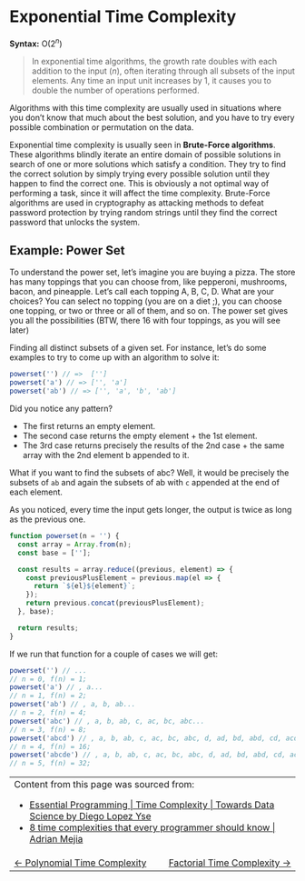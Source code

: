 # Exponential Time Complexity

**Syntax:** O(2<sup><i>n</i></sup>)

> In exponential time algorithms, the growth rate doubles with each addition to the input (_n_), often iterating through all subsets of the input elements. Any time an input unit increases by 1, it causes you to double the number of operations performed.

Algorithms with this time complexity are usually used in situations where you don’t know that much about the best solution, and you have to try every possible combination or permutation on the data.

Exponential time complexity is usually seen in <strong>Brute-Force algorithms</strong>. These algorithms blindly iterate an entire domain of possible solutions in search of one or more solutions which satisfy a condition. They try to find the correct solution by simply trying every possible solution until they happen to find the correct one. This is obviously a not optimal way of performing a task, since it will affect the time complexity. Brute-Force algorithms are used in cryptography as attacking methods to defeat password protection by trying random strings until they find the correct password that unlocks the system.

## Example: Power Set

To understand the power set, let’s imagine you are buying a pizza. The store has many toppings that you can choose from, like pepperoni, mushrooms, bacon, and pineapple. Let’s call each topping A, B, C, D. What are your choices? You can select no topping (you are on a diet ;), you can choose one topping, or two or three or all of them, and so on. The power set gives you all the possibilities (BTW, there 16 with four toppings, as you will see later)

Finding all distinct subsets of a given set. For instance, let’s do some examples to try to come up with an algorithm to solve it:

```typescript
powerset('') // =>  ['']
powerset('a') // => ['', 'a']
powerset('ab') // => ['', 'a', 'b', 'ab']
```

Did you notice any pattern?

- The first returns an empty element.
- The second case returns the empty element + the 1st element.
- The 3rd case returns precisely the results of the 2nd case + the same array with the 2nd element b appended to it.

What if you want to find the subsets of abc? Well, it would be precisely the subsets of `ab` and again the subsets of ab with `c` appended at the end of each element.

As you noticed, every time the input gets longer, the output is twice as long as the previous one.

```typescript
function powerset(n = '') {
  const array = Array.from(n);
  const base = [''];

  const results = array.reduce((previous, element) => {
    const previousPlusElement = previous.map(el => {
      return `${el}${element}`;
    });
    return previous.concat(previousPlusElement);
  }, base);

  return results;
}
```

If we run that function for a couple of cases we will get:

```typescript
powerset('') // ...
// n = 0, f(n) = 1;
powerset('a') // , a...
// n = 1, f(n) = 2;
powerset('ab') // , a, b, ab...
// n = 2, f(n) = 4;
powerset('abc') // , a, b, ab, c, ac, bc, abc...
// n = 3, f(n) = 8;
powerset('abcd') // , a, b, ab, c, ac, bc, abc, d, ad, bd, abd, cd, acd, bcd...
// n = 4, f(n) = 16;
powerset('abcde') // , a, b, ab, c, ac, bc, abc, d, ad, bd, abd, cd, acd, bcd...
// n = 5, f(n) = 32;
```

<table>
  <tr>
    <td colspan="2">
      Content from this page was sourced from:
      <ul>
        <li><a href="https://towardsdatascience.com/essential-programming-time-complexity-a95bb2608cac">Essential Programming | Time Complexity | Towards Data Science by Diego Lopez Yse</a></li>
        <li><a href="https://adrianmejia.com/most-popular-algorithms-time-complexity-every-programmer-should-know-free-online-tutorial-course/">8 time complexities that every programmer should know | Adrian Mejia</a></li>
      </ul> 
    </td>
  </tr>
  <tr>
    <td width="50%">
      <a href="../polynomial-time-complexity/README.md#polynomial-time-complexity"><- Polynomial Time Complexity</a>
    </td>
    <td width="50%" align="right"> 
      <a href="../factorial-time-complexity/README.md#factorial-time-complexity">Factorial Time Complexity -></a>
    </td>
  </tr>
</table>
